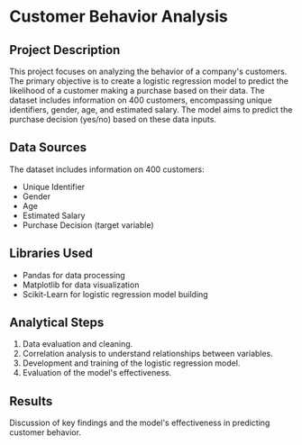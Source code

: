 # Customer Behavior Analysis

## Project Description

This project focuses on analyzing the behavior of a company's customers. The primary objective is to create a logistic regression model to predict the likelihood of a customer making a purchase based on their data. The dataset includes information on 400 customers, encompassing unique identifiers, gender, age, and estimated salary. The model aims to predict the purchase decision (yes/no) based on these data inputs.

## Data Sources

The dataset includes information on 400 customers:
- Unique Identifier
- Gender
- Age
- Estimated Salary
- Purchase Decision (target variable)

## Libraries Used

- Pandas for data processing
- Matplotlib for data visualization
- Scikit-Learn for logistic regression model building

## Analytical Steps

1. Data evaluation and cleaning.
2. Correlation analysis to understand relationships between variables.
3. Development and training of the logistic regression model.
4. Evaluation of the model's effectiveness.

## Results

Discussion of key findings and the model's effectiveness in predicting customer behavior.

